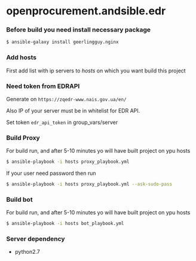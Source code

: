 # openprocurement.andsible.edr


### Before build you need install necessary package

```sh
$ ansible-galaxy install geerlingguy.nginx
```

### Add hosts

First add list with ip servers to *hosts* on which you want build this project

### Need token from EDRAPI

Generate on `https://zqedr-www.nais.gov.ua/en/`

Also IP of your server must be in whitelist for EDR API.

Set token `edr_api_token` in group_vars/server

### Build Proxy

For build run, and after 5-10 minutes yo will have built project on ypu hosts 

```sh
$ ansible-playbook -i hosts proxy_playbook.yml
```

If your user need password then run

```sh
$ ansible-playbook -i hosts proxy_playbook.yml --ask-sudo-pass
```


### Build bot

For build run, and after 5-10 minutes yo will have built project on ypu hosts 

```sh
$ ansible-playbook -i hosts bot_playbook.yml
```

### Server dependency

  - python2.7
  
